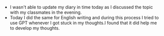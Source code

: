 - I wasn't able to update my diary in time today as I discussed the topic with my classmates in the evening.
- Today I did the same for English writing and during this process I tried to use GPT whenever I got stuck in my thoughts.I found that it did help me to develop my thoughts.
